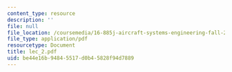 ```yaml
---
content_type: resource
description: ''
file: null
file_location: /coursemedia/16-885j-aircraft-systems-engineering-fall-2004/be44e16b94845517d0b45828f94d7889_lec_2.pdf
file_type: application/pdf
resourcetype: Document
title: lec_2.pdf
uid: be44e16b-9484-5517-d0b4-5828f94d7889
---
```

